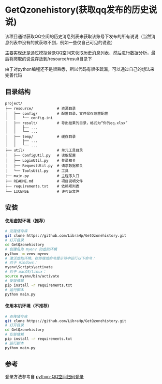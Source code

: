 # GetQzonehistory(获取qq发布的历史说说)

该项目通过获取QQ空间的历史消息列表来获取该账号下发布的所有说说（当然消息列表中没有的就获取不到，例如一些仅自己可见的说说）

主要实现还是通过模拟登录QQ空间来获取历史消息列表，然后进行数据分析，最后将爬取的说说存放到/resource/result目录下

由于对python编程还不是很熟悉，所以代码有很多疏漏，可以通过自己的想法来完善代码
## 目录结构

```text
project/
├── resource/           # 资源目录
│   ├── config/         # 配置目录，文件保存位置配置
│   │   └── config.ini
│   ├── result/         # 导出结果的目录，格式为“你的qq.xlsx”
│   │   ├── ...
│   │   └── ...
│   ├── temp/           # 缓存目录
│   │   ├── ...
│   │   └── ...
├── util/               # 单元工具目录
│   ├── ConfigUtil.py   # 读取配置
│   ├── LoginUtil.py    # 登录相关
│   ├── RequestUtil.py  # 请求数据相关
│   └── ToolsUtil.py    # 工具
├── main.py             # 主程序入口
├── README.md           # 项目说明文件
├── requirements.txt    # 依赖项列表
└── LICENSE             # 许可证文件
```

## 安装

#### 使用虚拟环境（推荐）
```bash
# 克隆储存库
git clone https://github.com/LibraHp/GetQzonehistory.git
# 打开目录
cd GetQzonehistory
# 创建名为 myenv 的虚拟环境
python -m venv myenv
# 激活虚拟环境。在终端或命令提示符中运行以下命令：
# 对于 Windows：
myenv\Scripts\activate
# 对于 macOS/Linux：
source myenv/bin/activate
# 安装依赖
pip install -r requirements.txt
# 运行脚本
python main.py
```
#### 使用本机环境（不推荐）
```bash
# 克隆储存库
git clone https://github.com/LibraHp/GetQzonehistory.git
# 打开目录
cd GetQzonehistory
# 安装依赖
pip install -r requirements.txt
# 运行脚本
python main.py
```


## 参考

登录方法参考自
[python-QQ空间扫码登录](https://blog.csdn.net/m0_50153253/article/details/113780595)

